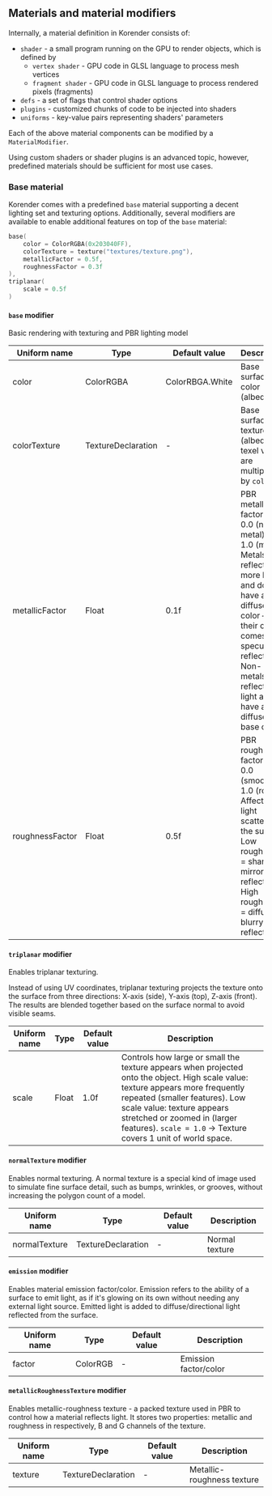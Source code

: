 ## Materials and material modifiers

Internally, a material definition in Korender consists of:

- `shader` - a small program running on the GPU to render objects, which is defined by    
  * `vertex shader` - GPU code in GLSL language to process mesh vertices    
  * `fragment shader` - GPU code in GLSL language to process rendered pixels (fragments)    
- `defs` - a set of flags that control shader options    
- `plugins` - customized chunks of code to be injected into shaders    
- `uniforms` - key-value pairs representing shaders' parameters    

Each of the above material components can be modified by a `MaterialModifier`.

Using custom shaders or shader plugins is an advanced topic, however, predefined materials should be sufficient for most use cases.

### Base material

Korender comes with a predefined `base` material supporting a decent lighting set and texturing options. Additionally, several modifiers are available to enable additional features on top of the `base` material:

````kotlin
base(
    color = ColorRGBA(0x203040FF),
    colorTexture = texture("textures/texture.png"),
    metallicFactor = 0.5f,
    roughnessFactor = 0.3f
),
triplanar(
    scale = 0.5f
)
````

#### `base` modifier

Basic rendering with texturing and PBR lighting model

| Uniform name   | Type               | Default value            | Description                                                                                                                           |
|----------------|--------------------|--------------------------|---------------------------------------------------------------------------------------------------------------------------------------|
| color          | ColorRGBA          | ColorRBGA.White          | Base surface color (albedo)                                                                                                           |
| colorTexture   | TextureDeclaration | -                        | Base surface texture (albedo), texel values are multiplied by `color`                                                               |
| metallicFactor | Float              | 0.1f                     | PBR metallic factor: from 0.0 (non-metal) to 1.0 (metal). Metals reflect more light and do not have a diffuse color — their color comes from specular reflections. Non-metals reflect less light and have a diffuse base color. |
| roughnessFactor| Float              | 0.5f                     | PBR roughness factor: from 0.0 (smooth) to 1.0 (rough). Affects how light scatters off the surface. Low roughness = sharp, mirror-like reflections. High roughness = diffuse, blurry reflections.|

#### `triplanar` modifier

Enables triplanar texturing.

Instead of using UV coordinates, triplanar texturing projects the texture onto the surface from three directions: X-axis (side), Y-axis (top), Z-axis (front). The results are blended together based on the surface normal to avoid visible seams.

| Uniform name   | Type               | Default value            | Description                                                                                                                           |
|----------------|--------------------|--------------------------|---------------------------------------------------------------------------------------------------------------------------------------|
| scale          | Float              | 1.0f                     | Controls how large or small the texture appears when projected onto the object. High scale value: texture appears more frequently repeated (smaller features). Low scale value: texture appears stretched or zoomed in (larger features). `scale = 1.0` → Texture covers 1 unit of world space.|

#### `normalTexture` modifier

Enables normal texturing.
A normal texture is a special kind of image used to simulate fine surface detail, such as bumps, wrinkles, or grooves, without increasing the polygon count of a model.

| Uniform name   | Type               | Default value            | Description      |
|----------------|--------------------|--------------------------|------------------|
| normalTexture  | TextureDeclaration | -                        | Normal texture   |

#### `emission` modifier

Enables material emission factor/color. Emission refers to the ability of a surface to emit light, as if it's glowing on its own without needing any external light source.
Emitted light is added to diffuse/directional light reflected from the surface.

| Uniform name   | Type               | Default value            | Description      |
|----------------|--------------------|--------------------------|------------------|
| factor         | ColorRGB           | -                        | Emission factor/color   |

#### `metallicRoughnessTexture` modifier

Enables metallic-roughness texture - a packed texture used in PBR to control how a material reflects light. It stores two properties: metallic and roughness in respectively, B and G channels of the texture.

| Uniform name   | Type               | Default value            | Description      |
|----------------|--------------------|--------------------------|------------------|
| texture        | TextureDeclaration | -                        | Metallic-roughness texture |
